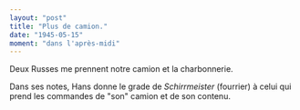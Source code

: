 ```yaml
---
layout: "post"
title: "Plus de camion."
date: "1945-05-15"
moment: "dans l'après-midi"
---
```


Deux Russes me prennent notre camion et la charbonnerie.


<div class="histoire"></div>

<div class="commentaire">Dans ses notes, Hans donne le grade de <em> Schirrmeister </em> (fourrier) à celui qui prend les commandes de "son" camion et de son contenu. </div>